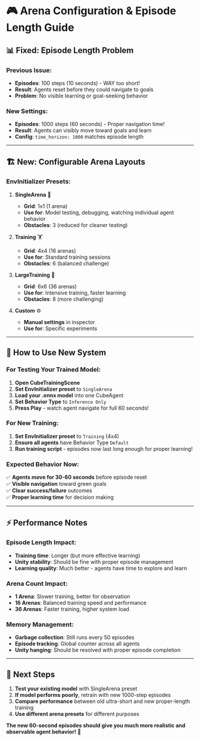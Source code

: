 # 🎮 Arena Configuration & Episode Length Guide

## 📊 **Fixed: Episode Length Problem**

### **Previous Issue:**

- **Episodes**: 100 steps (10 seconds) - WAY too short!
- **Result**: Agents reset before they could navigate to goals
- **Problem**: No visible learning or goal-seeking behavior

### **New Settings:**

- **Episodes**: 1000 steps (60 seconds) - Proper navigation time!
- **Result**: Agents can visibly move toward goals and learn
- **Config**: `time_horizon: 1000` matches episode length

---

## 🏗️ **New: Configurable Arena Layouts**

### **EnvInitializer Presets:**

1. **SingleArena** 🎯

   - **Grid**: 1x1 (1 arena)
   - **Use for**: Model testing, debugging, watching individual agent behavior
   - **Obstacles**: 3 (reduced for cleaner testing)

2. **Training** 🏋️

   - **Grid**: 4x4 (16 arenas)
   - **Use for**: Standard training sessions
   - **Obstacles**: 6 (balanced challenge)

3. **LargeTraining** 💪

   - **Grid**: 6x6 (36 arenas)
   - **Use for**: Intensive training, faster learning
   - **Obstacles**: 8 (more challenging)

4. **Custom** ⚙️
   - **Manual settings** in inspector
   - **Use for**: Specific experiments

---

## 🚀 **How to Use New System**

### **For Testing Your Trained Model:**

1. **Open CubeTrainingScene**
2. **Set EnvInitializer preset** to `SingleArena`
3. **Load your .onnx model** into one CubeAgent
4. **Set Behavior Type** to `Inference Only`
5. **Press Play** - watch agent navigate for full 60 seconds!

### **For New Training:**

1. **Set EnvInitializer preset** to `Training` (4x4)
2. **Ensure all agents** have Behavior Type `Default`
3. **Run training script** - episodes now last long enough for proper learning!

### **Expected Behavior Now:**

✅ **Agents move for 30-60 seconds** before episode reset  
✅ **Visible navigation** toward green goals  
✅ **Clear success/failure** outcomes  
✅ **Proper learning time** for decision making

---

## ⚡ **Performance Notes**

### **Episode Length Impact:**

- **Training time**: Longer (but more effective learning)
- **Unity stability**: Should be fine with proper episode management
- **Learning quality**: Much better - agents have time to explore and learn

### **Arena Count Impact:**

- **1 Arena**: Slower training, better for observation
- **16 Arenas**: Balanced training speed and performance
- **36 Arenas**: Faster training, higher system load

### **Memory Management:**

- **Garbage collection**: Still runs every 50 episodes
- **Episode tracking**: Global counter across all agents
- **Unity hanging**: Should be resolved with proper episode completion

---

## 🔧 **Next Steps**

1. **Test your existing model** with SingleArena preset
2. **If model performs poorly**, retrain with new 1000-step episodes
3. **Compare performance** between old ultra-short and new proper-length training
4. **Use different arena presets** for different purposes

**The new 60-second episodes should give you much more realistic and observable agent behavior!** 🎯
